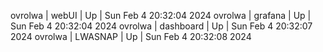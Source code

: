 ovrolwa | webUI | Up | Sun Feb  4 20:32:04 2024
ovrolwa | grafana | Up | Sun Feb  4 20:32:04 2024
ovrolwa | dashboard | Up | Sun Feb  4 20:32:07 2024
ovrolwa | LWASNAP | Up | Sun Feb  4 20:32:08 2024
